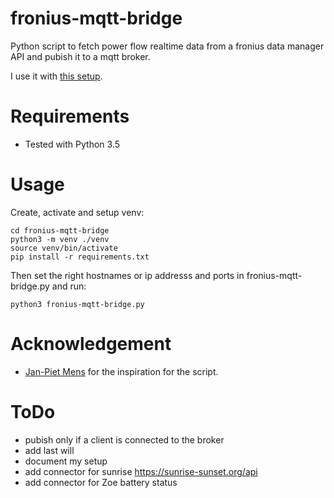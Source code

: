 # fronius-mqtt-bridge

Python script to fetch power flow realtime data from a fronius data manager API and pubish it to a mqtt broker.

I use it with [this setup](doc/setup.md).

# Requirements
* Tested with Python 3.5

# Usage
Create, activate and setup venv:

```
cd fronius-mqtt-bridge
python3 -m venv ./venv
source venv/bin/activate
pip install -r requirements.txt
```

Then set the right hostnames or ip addresss and ports in fronius-mqtt-bridge.py and run:

```
python3 fronius-mqtt-bridge.py
```

# Acknowledgement
* [Jan-Piet Mens](https://jpmens.net/2013/03/10/visualizing-energy-consumption-with-mqtt/) for the inspiration for the script.

# ToDo

* pubish only if a client is connected to the broker
* add last will
* document my setup
* add connector for sunrise https://sunrise-sunset.org/api
* add connector for Zoe battery status

